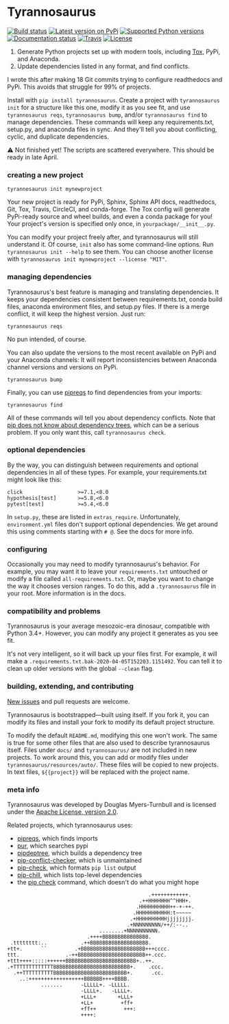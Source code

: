 # Tyrannosaurus

[![Build status](https://img.shields.io/pypi/status/tyrannosauruspy)](https://pypi.org/project/tyrannosauruspy/)
[![Latest version on
PyPi](https://badge.fury.io/py/tyrannosauruspy.svg)](https://pypi.org/project/tyrannosauruspy/)
[![Supported Python
versions](https://img.shields.io/pypi/pyversions/tyrannosauruspy.svg)](https://pypi.org/project/tyrannosauruspy/)
[![Documentation
status](https://readthedocs.org/projects/tyrannosauruspy/badge/?version=latest&style=flat-square)](https://readthedocs.org/projects/tyrannosauruspy/)
[![Travis](https://travis-ci.org/kokellab/tyrannosauruspy.svg?branch=master)](https://travis-ci.org/kokellab/tyrannosauruspy)
[![License](https://img.shields.io/badge/License-Apache%202.0-blue.svg)](https://opensource.org/licenses/Apache-2.0)

1. Generate Python projects set up with modern tools, including [Tox](https://github.com/tox-dev/tox), PyPi, and Anaconda.
2. Update dependencies listed in any format, and find conflicts.

I wrote this after making 18 Git commits trying to configure readthedocs and PyPi.
This avoids that struggle for 99% of projects.

Install with `pip install tyrannosaurus`.
Create a project with `tyrannosaurus init` for a structure like this one, modify it as you see fit, and use `tyrannosaurus reqs`, `tyrannosaurus bump`,  and/or `tyrannosaurus find` to manage dependencies.
These commands will keep any requirements.txt, setup.py, and anaconda files in sync. And they'll tell you about conflicting, cyclic, and duplicate dependencies.


⚠ Not finished yet! The scripts are scattered everywhere. This should be ready in late April.

### creating a new project

```
tyrannosaurus init mynewproject
```

Your new project is ready for PyPi, Sphinx, Sphinx API docs, readthedocs, Git, Tox, Travis, CircleCI, and conda-forge.
The Tox config will generate PyPi-ready source and wheel builds, and even a conda package for you!
Your project's version is specified only once, in `yourpackage/__init__.py`.

You can modify your project freely after, and tyrannosaurus will still understand it.
Of course, `init` also has some command-line options. Run `tyrannosaurus init --help` to see them.
You can choose another license with `tyrannosaurus init mynewproject --license "MIT"`.

### managing dependencies

Tyrannosaurus's best feature is managing and translating dependencies.
It keeps your dependencies consistent between requirements.txt, conda build files, anaconda environment files, and setup.py files.
If there is a merge conflict, it will keep the highest version.
Just run:

```
tyrannosaurus reqs
```
No pun intended, of course.

You can also update the versions to the most recent available on PyPi and your Anaconda channels:
It will report inconsistencies between Anaconda channel versions and versions on PyPi.

```
tyrannosaurus bump
```

Finally, you can use [pipreqs](https://github.com/bndr/pipreqs) to find dependencies from your imports:

```
tyrannosaurus find
```


All of these commands will tell you about dependency conflicts.
Note that [pip does not know about dependency trees](https://github.com/pypa/pip/issues/988),
which can be a serious problem. If you only want this, call `tyrannosaurus check`.


### optional dependencies

By the way, you can distinguish between requirements and optional dependencies in all of these types.
For example, your requirements.txt might look like this:
```
click                  >=7.1,<8.0
hypothesis[test]       >=5.8,<6.0
pytest[test]           >=5.4,<6.0
```

In `setup.py`, these are listed in `extras_require`.
Unfortunately, `environment.yml` files don't support optional dependencies.
We get around this using comments starting with `# @`. See the docs for more info.

### configuring

Occasionally you may need to modify tyrannosaurus's behavior.
For example, you may want it to leave your `requirements.txt` untouched or modify a file called `all-requirements.txt`.
Or, maybe you want to change the way it chooses version ranges.
To do this, add a `.tyrannosaurus` file in your root.
More information is in the docs.


### compatibility and problems

Tyrannosaurus is your average mesozoic-era dinosaur, compatible with Python 3.4+. 
However, you can modify any project it generates as you see fit.

It's not very intelligent, so it will back up your files first.
For example, it will make a `.requirements.txt.bak-2020-04-05T152203.1151492`.
You can tell it to clean up older versions with the global `--clean` flag.


### building, extending, and contributing

[New issues](https://github.com/kokellab/tyrannosauruspy/issues) and pull requests are welcome.

Tyrannosaurus is bootstrapped—built using itself.
If you fork it, you can modify its files and install your fork to modify its default project structure.

To modify the default `README.md`, modifying this one won't work.
The same is true for some other files that are also used to describe tyrannosaurus itself.
Files under `docs/` and `tyrannosaurus/` are not included in new projects.
To work around this, you can add or modify files under `tyrannosaurus/resources/auto/`.
These files will be copied to new projects.
In text files, `${{project}}` will be replaced with the project name.


### meta info

Tyrannosaurus was developed by Douglas Myers-Turnbull and is licensed under the [Apache License, version 2.0](https://www.apache.org/licenses/LICENSE-2.0).

Related projects, which tyrannosaurus uses:
- [pipreqs](https://github.com/bndr/pipreqs), which finds imports
- [pur](https://github.com/alanhamlett/pip-update-requirements), which searches pypi
- [pipdeptree](https://github.com/naiquevin/pipdeptree), which builds a dependency tree
- [pip-conflict-checker](https://github.com/ambitioninc/pip-conflict-checker), which is unmaintained
- [pip-check](https://github.com/bartTC/pip-check/), which formats `pip list` output
- [pip-chill](https://github.com/rbanffy/pip-chill), which lists top-level dependencies
- the [pip check](https://pip.pypa.io/en/stable/reference/pip_check) command, which doesn't do what you might hope

```
                                              .++++++++++++.  
                                           .++HHHHHHH^^HHH+.
                                          .HHHHHHHHHH++-+-++.
                                         .HHHHHHHHHHH:t~~~~~
                                        .+HHHHHHHHHHjjjjjjjj. 
                                       .+NNNNNNNNN/++/:--.. 
                              ........+NNNNNNNNNN.            
                          .++++BBBBBBBBBBBBBBB.             
 .tttttttt:..           .++BBBBBBBBBBBBBBBBBBB.             
+tt+.      ``         .+BBBBBBBBBBBBBBBBBBBBB+++cccc.        
ttt.               .-++BBBBBBBBBBBBBBBBBBBBBB++.ccc.    
+ttt++++:::::++++++BBBBBBBBBBBBBBBBBBBBBBB+..++.            
.+TTTTTTTTTTTTTBBBBBBBBBBBBBBBBBBBBBBBBB+.    .ccc.          
  .++TTTTTTTTTTBBBBBBBBBBBBBBBBBBBBBBBB+.      .cc.          
    ..:++++++++++++++++++BBBBBB++++BBBB.                     
           .......      -LLLLL+. -LLLLL.                     
                        -LLLL+.   -LLLL+.                    
                        +LLL+       +LLL+                       
                        +LL+         +ff+                       
                        +ff++         +++:                 
                        ++++:                              
```
